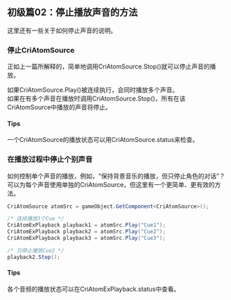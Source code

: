 ## 初级篇02：停止播放声音的方法
这里还有一些关于如何停止声音的说明。

### 停止CriAtomSource
正如上一篇所解释的，简单地调用CriAtomSource.Stop()就可以停止声音的播放。

如果CriAtomSource.Play()被连续执行，会同时播放多个声音。<br/>
如果在有多个声音在播放时调用CriAtomSource.Stop()，所有在该CriAtomSource中播放的声音将停止。

#### Tips
一个CriAtomSource的播放状态可以用CriAtomSource.status来检查。

### 在播放过程中停止个别声音
如何控制单个声音的播放，例如，“保持背景音乐的播放，但只停止角色的对话”？<br/>
可以为每个声音使用单独的CriAtomSource，但这里有一个更简单、更有效的方法。

```csharp
CriAtomSource atomSrc = gameObject.GetComponent<CriAtomSource>();

/* 连续播放3个Cue */
CriAtomExPlayback playback1 = atomSrc.Play("Cue1");
CriAtomExPlayback playback2 = atomSrc.Play("Cue2");
CriAtomExPlayback playback3 = atomSrc.Play("Cue3");

/* 只停止播放Cue2 */
playback2.Stop();
```

#### Tips
各个音频的播放状态可以在CriAtomExPlayback.status中查看。

